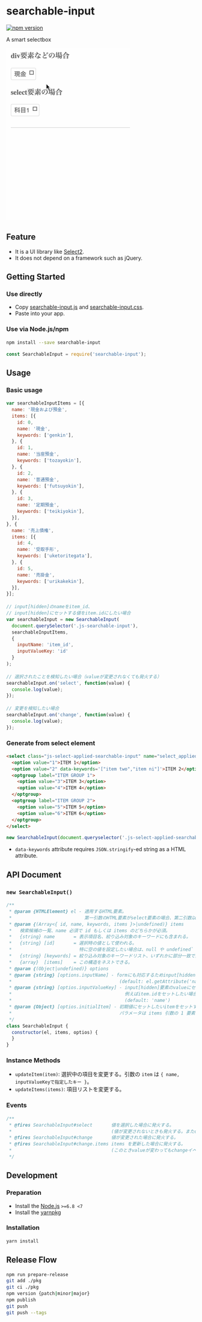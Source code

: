 # searchable-input

[![npm version](https://badge.fury.io/js/searchable-input.svg)](https://badge.fury.io/js/searchable-input)

A smart selectbox


![](/docs/demo.gif)


## Feature
- It is a UI library like [Select2](https://select2.github.io/).
- It does not depend on a framework such as jQuery.


## Getting Started
### Use directly
- Copy [searchable-input.js](https://github.com/khirayama/searchable-input/raw/npm-publish/pkg/searchable-input.js) and
  [searchable-input.css](https://raw.githubusercontent.com/khirayama/searchable-input/npm-publish/pkg/searchable-input.css).
- Paste into your app.

### Use via Node.js/npm
```bash
npm install --save searchable-input
```

```js
const SearchableInput = require('searchable-input');
```


## Usage
### Basic usage
```js
var searchableInputItems = [{
  name: '現金および預金',
  items: [{
    id: 0,
    name: '現金',
    keywords: ['genkin'],
  }, {
    id: 1,
    name: '当座預金',
    keywords: ['tozayokin'],
  }, {
    id: 2,
    name: '普通預金',
    keywords: ['futsuyokin'],
  }, {
    id: 3,
    name: '定期預金',
    keywords: ['teikiyokin'],
  }],
}, {
  name: '売上債権',
  items: [{
    id: 4,
    name: '受取手形',
    keywords: ['uketoritegata'],
  }, {
    id: 5,
    name: '売掛金',
    keywords: ['urikakekin'],
  }],
}];

// input[hidden]のnameをitem_id、
// input[hidden]にセットする値をitem.idにしたい場合
var searchableInput = new SearchableInput(
  document.querySelector('.js-searchable-input'),
  searchableInputItems,
  {
    inputName: 'item_id',
    inputValueKey: 'id'
  }
);

// 選択されたことを検知したい場合（valueが変更されなくても発火する）
searchableInput.on('select', function(value) {
  console.log(value);
});

// 変更を検知したい場合
searchableInput.on('change', function(value) {
  console.log(value);
});
```

### Generate from select element
```html
<select class="js-select-applied-searchable-input" name="select_applied_searchable_input">
  <option value="1">ITEM 1</option>
  <option value="2" data-keywords='["item two","item ni"]'>ITEM 2</option>
  <optgroup label="ITEM GROUP 1">
    <option value="3">ITEM 3</option>
    <option value="4">ITEM 4</option>
  </optgroup>
  <optgroup label="ITEM GROUP 2">
    <option value="5">ITEM 5</option>
    <option value="6">ITEM 6</option>
  </optgroup>
</select>
```

```js
new SearchableInput(document.queryselector('.js-select-applied-searchable-input'));
```

- `data-keywords` attribute requires `JSON.stringify`-ed string as a HTML attribute.


## API Document
### `new SearchableInput()`
```js
/**
 * @param {HTMLElement} el - 適用するHTML要素。
 *                           第一引数のHTML要素がselect要素の場合、第二引数以降は不要である。
 * @param {(Array<{ id, name, keywords, items }>|undefined)} items
 *   検索候補の一覧、name 必須で id もしくは items のどちらかが必須。
 *   {string} name       = 表示項目名、絞り込み対象のキーワードにも含まれる。
 *   {string} [id]       = 選択時の値として使われる。
 *                         特に空の値を設定したい場合は、null や undefined` ではなく '' (空文字) 指定する。
 *   {string} [keywords] = 絞り込み対象のキーワードリスト、いずれかに部分一致で真となる。
 *   {array}  [items]    = この構造をネストできる。
 * @param {(Object|undefined)} options
 * @param {string} [options.inputName] - formにも対応するためinput[hidden]要素を持っているが、そのinput要素のname属性にセットする値
 *                                        (default: el.getAttribute('name') || 'name')
 * @param {string} [optios.inputValueKey] - input[hidden]要素のvalueにセットする値のkey。
 *                                          例えばitem.idをセットしたい場合は{ inputValueKey: 'id' }とすればよい。
 *                                          (default: 'name')
 * @param {Object} [optios.initialItem] - 初期値にセットしたいitemをセットする。
 *                                        パラメータは items 引数の 1 要素と同様。
 */
class SearchableInput {
  constructor(el, items, optios) {
  }
}
```

### Instance Methods
- `updateItem(item)`: 選択中の項目を変更する。引数の `item` は `{ name, inputValueKeyで指定したキー }`。
- `updateItems(items)`: 項目リストを変更する。

### Events
```js
/**
 * @fires SearchableInput#select       値を選択した場合に発火する。
 *                                     (値が変更されないときも発火する。またchangeイベントの前に発火する。）
 * @fires SearchableInput#change       値が変更された場合に発火する。
 * @fires SearchableInput#change.items items を更新した場合に発火する。
 *                                     (このときvalueが変わってもchangeイベントは発火しない。)
 */
```


## Development
### Preparation
- Install the [Node.js](https://nodejs.org) `>=6.8 <7`
- Install the [yarnpkg](https://yarnpkg.com)

### Installation
```bash
yarn install
```


## Release Flow
```bash
npm run prepare-release
git add ./pkg
git ci ./pkg
npm version {patch|minor|major}
npm publish
git push
git push --tags
```
